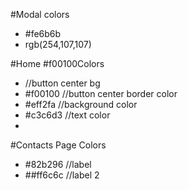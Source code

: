 #Modal colors
- #fe6b6b
- rgb(254,107,107)

#Home #f00100Colors
-  //button center bg
- #f00100 //button center border color
- #eff2fa //background color
- #c3c6d3 //text color
- 

#Contacts Page Colors
- #82b296 //label
- ##ff6c6c //label 2